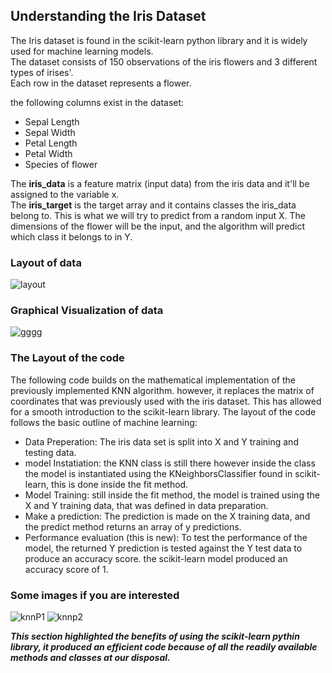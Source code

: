 ## Understanding the Iris Dataset<br>
The Iris dataset is found in the scikit-learn python library and it is widely used for machine learning models.<br>
The dataset consists of 150 observations of the iris flowers and 3 different types of irises'.<br> 
Each row in the dataset represents a flower. <br>

the following columns exist in the dataset:<br>
  *  Sepal Length <br>
  *  Sepal Width <br>
  *  Petal Length <br>
  *  Petal Width <br>
  *  Species of flower <br>

  The **iris_data** is a feature matrix (input data) from the iris data and it'll be assigned to the variable x.<br>
  The **iris_target** is the target array and it contains classes the iris_data belong to. This is what we will try to predict from a random input X. The dimensions of the flower will be the input, and the algorithm will predict which class it belongs to in Y. <br> 
  
  ### Layout of data <br>
  ![layout](https://github.com/PreciousNosiphoDonkrag/Belgium_ITVersity_Campus_Studies/assets/153648767/338ac87e-82a7-43d3-aad1-99ebd6701639) <br>

  ### Graphical Visualization of data
  ![gggg](https://github.com/PreciousNosiphoDonkrag/Belgium_ITVersity_Campus_Studies/assets/153648767/c0145bfb-236e-4e63-9f92-bc83aad65a54)

### The Layout of the code
The following code builds on the mathematical implementation of the previously implemented KNN algorithm. however, it replaces the matrix of coordinates that was previously used with the iris dataset. This has allowed for a smooth introduction to the scikit-learn library. The layout of the code follows the basic outline of machine learning:<br>
- Data Preperation: The iris data set is split into X and Y training and testing data.<br>
-  model Instatiation: the KNN class is still there however inside the class the model is instantiated using the   KNeighborsClassifier found in scikit-learn, this is done inside the fit method.
-  Model Training: still inside the fit method, the model is trained using the X and Y training data, that was defined in data preparation. <br>
- Make a prediction: The prediction is made on the X training data, and the predict method returns an array of y predictions.<br>
- Performance evaluation (this is new): To test the performance of the model, the returned Y prediction is tested against the Y test data to produce an accuracy score. the scikit-learn model produced an accuracy score of 1.<br>

### Some images if you are interested
![knnP1](https://github.com/PreciousNosiphoDonkrag/Belgium_ITVersity_Campus_Studies/assets/153648767/513601a5-c614-4564-9893-f40e767e7cf6)
![knnp2](https://github.com/PreciousNosiphoDonkrag/Belgium_ITVersity_Campus_Studies/assets/153648767/8cf9efa5-b5a5-48aa-a605-93c1943e6c4e)

***This section highlighted the benefits of using the scikit-learn pythin library, it produced an efficient code because of all the readily available methods and classes at our disposal.*** <br>  


